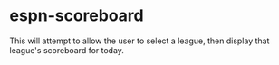 # espn-scoreboard
This will attempt to allow the user to select a league, then display that league's scoreboard for today. 
